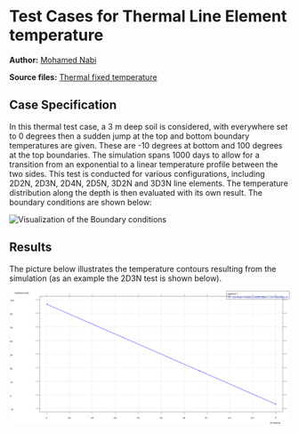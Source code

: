 # Test Cases for Thermal Line Element temperature

**Author:** [Mohamed Nabi](https://github.com/mnabideltares)

**Source files:** [Thermal fixed temperature](https://github.com/KratosMultiphysics/Kratos/tree/master/applications/GeoMechanicsApplication/tests/test_thermal_element/test_thermal_line_element)

## Case Specification
In this thermal test case, a 3 m deep soil is considered, with everywhere set to 0 degrees then a sudden jump at the top and bottom boundary temperatures are given. These are -10 degrees at bottom and 100 degrees at the top boundaries. The simulation spans 1000 days to allow for a transition from an exponential to a linear temperature profile between the two sides. This test is conducted for various configurations, including 2D2N, 2D3N, 2D4N, 2D5N, 3D2N and 3D3N line elements. The temperature distribution along the depth is then evaluated with its own result.
The boundary conditions are shown below:

<img src="../documentation_data/test_thermal_line_element.png" alt="Visualization of the Boundary conditions" title="Visualization of the Boundary conditions" width="600">

## Results

The picture below illustrates the temperature contours resulting from the simulation (as an example the 2D3N test is shown below).

<img src="../documentation_data/test_thermal_line_element_2D3N_result.png" alt="Temperature along the depth at the last time step" title="Temperature along the depth at the last time step" width="600">